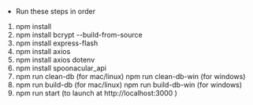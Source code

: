 <!-- in case of error 402 in terminal, change api key to: 313870517f8b43429e8cd42297a08fba as the previous key may have hit daily quota -->
* Run these steps in order
1. npm install
2. npm install bcrypt --build-from-source
3. npm install express-flash
4. npm install axios
5. npm install axios dotenv
6. npm install spoonacular_api
7. npm run clean-db (for mac/linux)
   npm run clean-db-win (for windows)
8. npm run build-db (for mac/linux)
   npm run build-db-win (for windows)
9. npm run start (to launch at http://localhost:3000 )

